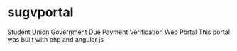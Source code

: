 # sugvportal
Student Union Government Due Payment Verification Web Portal
This portal was built with php and angular js
